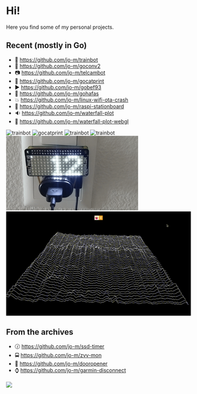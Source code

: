 # Hi!

Here you find some of my personal projects.

## Recent (mostly in Go)

* :bullettrain_side: https://github.com/jo-m/trainbot
* :milky_way: https://github.com/jo-m/goconv2
* :camera: https://github.com/jo-m/telcambot
* :page_with_curl: https://github.com/jo-m/gocatprint
* :arrow_forward: https://github.com/jo-m/gobef93
* :light_rail: https://github.com/jo-m/gohafas
* :collision: https://github.com/jo-m/linux-wifi-ota-crash
* :station: https://github.com/jo-m/raspi-stationboard
* :sound: https://github.com/jo-m/waterfall-plot
* :loudspeaker: https://github.com/jo-m/waterfall-plot-webgl

![trainbot](https://github.com/jo-m/trainbot/blob/master/demo.gif)
![gocatprint](https://github.com/jo-m/gocatprint/blob/master/demo.gif)
![trainbot](https://github.com/jo-m/trainbot/blob/master/pkg/stitch/testdata/test1.jpg)
![trainbot](https://github.com/jo-m/trainbot/blob/master/pkg/stitch/testdata/test2.jpg)
![raspi-stationboard](https://github.com/jo-m/raspi-stationboard/blob/master/demo.gif)
![waterfall-plot-webgl](https://github.com/jo-m/waterfall-plot-webgl/blob/master/demo.gif)

## From the archives

* :clock130: https://github.com/jo-m/ssd-timer
* :oncoming_bus: https://github.com/jo-m/zvv-mon
* :door: https://github.com/jo-m/dooropener
* :watch: https://github.com/jo-m/garmin-disconnect

<a href="https://github.com/jo-m/jo-m">
  <img align="center" src="https://github-readme-stats.vercel.app/api/top-langs/?username=jo-m&hide=css&title_color=ffffff&text_color=c9cacc&icon_color=2bbc8a&bg_color=1d1f21&langs_count=4&layout=compact&hide_title=true&count_private=true&hide_repos=twitter-bootstrap-rails,angularjs-ng-grid-rails,angularjs-debounce-rails,startup-evaluator" />
</a>

